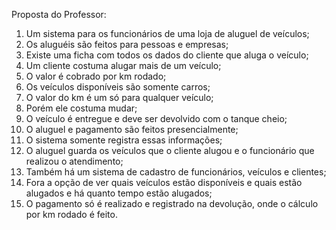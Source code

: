 Proposta do Professor:
1. Um sistema para os funcionários de uma loja de aluguel de veículos;
2. Os aluguéis são feitos para pessoas e empresas;
3. Existe uma ficha com todos os dados do cliente que aluga o veículo;
4. Um cliente costuma alugar mais de um veículo;
5. O valor é cobrado por km rodado;
6. Os veículos disponíveis são somente carros;
7. O valor do km é um só para qualquer veículo;
8. Porém ele costuma mudar;
9. O veículo é entregue e deve ser devolvido com o tanque cheio;
10. O aluguel e pagamento são feitos presencialmente;
11. O sistema somente registra essas informações;
12. O aluguel guarda os veículos que o cliente alugou e o funcionário que realizou o atendimento;
13. Também há um sistema de cadastro de funcionários, veículos e clientes;
14. Fora a opção de ver quais veículos estão disponíveis e quais estão alugados e há quanto tempo estão alugados;
15. O pagamento só é realizado e registrado na devolução, onde o cálculo por km rodado é feito.
